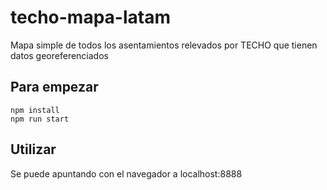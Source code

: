 # techo-mapa-latam
Mapa simple de todos los asentamientos relevados por TECHO que tienen datos georeferenciados

## Para empezar
```
npm install
npm run start
```
## Utilizar
Se puede apuntando con el navegador a localhost:8888
